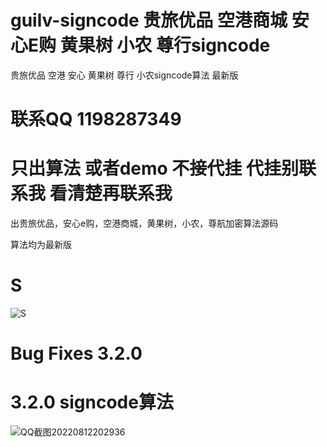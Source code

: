 # guilv-signcode 贵旅优品 空港商城 安心E购 黄果树 小农 尊行signcode
贵旅优品  空港 安心 黄果树 尊行 小农signcode算法 最新版

# 联系QQ 1198287349


# 只出算法 或者demo 不接代挂 代挂别联系我 看清楚再联系我


出贵旅优品，安心e购，空港商城，黄果树，小农，尊航加密算法源码

算法均为最新版

# __S__

![__S__](https://user-images.githubusercontent.com/38068634/182024535-e8be523a-71be-41df-9f2e-1537b38be0e0.png)



# Bug Fixes 3.2.0

# 3.2.0 signcode算法
![QQ截图20220812202936](https://user-images.githubusercontent.com/38068634/184354269-b9cff0bc-f5f1-466a-96d7-561a445e1411.png)



